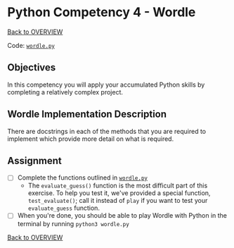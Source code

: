 # Python Competency 4 - Wordle

[Back to OVERVIEW](../README.md)

Code: [`wordle.py`](./wordle.py)

## Objectives

In this competency you will apply your accumulated Python skills by completing a relatively complex project.

## Wordle Implementation Description

There are docstrings in each of the methods that you are required to implement which provide more detail on what is required.

## Assignment
- [ ] Complete the functions outlined in [`wordle.py`](./wordle.py)
    -  The `evaluate_guess()` function is the most difficult part of this exercise. To help you test it, we've provided a special function, `test_evaluate()`; call it instead of `play` if you want to test your `evaluate_guess` function.
- [ ] When you're done, you should be able to play Wordle with Python in the terminal by running `python3 wordle.py`

[Back to OVERVIEW](../README.md)